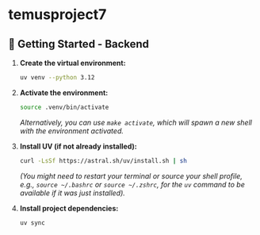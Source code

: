 # temusproject7

## 🚀 Getting Started - Backend

1.  **Create the virtual environment:**
    ```bash
    uv venv --python 3.12
    ```

2.  **Activate the environment:**
    ```bash
    source .venv/bin/activate
    ```
    *Alternatively, you can use `make activate`, which will spawn a new shell with the environment activated.*

3.  **Install UV (if not already installed):**
    ```bash
    curl -LsSf https://astral.sh/uv/install.sh | sh
    ```
    *(You might need to restart your terminal or source your shell profile, e.g., `source ~/.bashrc` or `source ~/.zshrc`, for the `uv` command to be available if it was just installed).*

4.  **Install project dependencies:**
    ```bash
    uv sync
    ```
